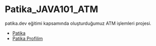 # Patika_JAVA101_ATM
patika.dev eğitimi kapsamında oluşturduğumuz ATM işlemleri projesi.



- [Patika](https://app.patika.dev/)
- [Patika Profilim](https://app.patika.dev/aytac)
